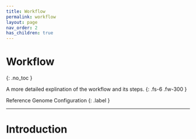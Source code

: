 ```yaml
---
title: Workflow
permalink: workflow
layout: page
nav_order: 2
has_children: true
---
```


# Workflow
{: .no_toc }

A more detailed explination of the workflow and its steps.
{: .fs-6 .fw-300 }

Reference Genome Configuration
{: .label }

---

# Introduction
<!-- The <i>{{ site.title }}</i> is a pipeline powered by <a href="https://snakemake.readthedocs.io/" target="_blank">Snakemake</a>, a python-based workflow management package. This project has been created with support for PBS-Torque scheduler environments on Linux servers.

Below is a diagram representing the pipeline flow and steps in the form of a process flow diagram. For reference on the graph syntax (Shape legend), please consult [this guide](https://www.bbc.co.uk/bitesize/guides/znv3rwx/revision/2). -->
